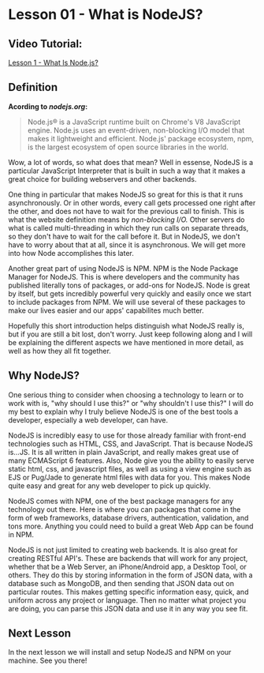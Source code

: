 # Lesson 01 - What is NodeJS?

## Video Tutorial:
[Lesson 1 - What Is Node.js?](https://youtu.be/OKXxvKCHLgc)

## Definition

**Acording to _nodejs.org_:**
> Node.js® is a JavaScript runtime built on Chrome's V8 JavaScript engine. Node.js uses an event-driven, non-blocking I/O model that makes it lightweight and efficient. Node.js' package ecosystem, npm, is the largest ecosystem of open source libraries in the world.

Wow, a lot of words, so what does that mean? Well in essense, NodeJS is a particular JavaScript Interpreter that is built in such a way that it makes a great choice for building webservers and other backends.

One thing in particular that makes NodeJS so great for this is that it runs asynchronously. Or in other words, every call gets processed one right after the other, and does not have to wait for the previous call to finish. This is what the website definition means by _non-blocking I/O._ Other servers do what is called multi-threading in which they run calls on separate threads, so they don't have to wait for the call before it.  But in NodeJS, we don't have to worry about that at all, since it is asynchronous. We will get more into how Node accomplishes this later.

Another great part of using NodeJS is NPM. NPM is the Node Package Manager for NodeJS. This is where developers and the community has published literally tons of packages, or add-ons for NodeJS. Node is great by itself, but gets incredibly powerful very quickly and easily once we start to include packages from NPM. We will use several of these packages to make our lives easier and our apps' capabilites much better.

Hopefully this short introduction helps distinguish what NodeJS really is, but if you are still a bit lost, don't worry. Just keep following along and I will be explaining the different aspects we have mentioned in more detail, as well as how they all fit together.

## Why NodeJS?

One serious thing to consider when choosing a technology to learn or to work with is, "why should I use this?" or "why shouldn't I use this?" I will do my best to explain why I truly believe NodeJS is one of the best tools a developer, especially a web developer, can have.

NodeJS is incredibly easy to use for those already familiar with front-end technologies such as HTML, CSS, and JavaScript. That is because NodeJS is...JS. It is all written in plain JavaScript, and really makes great use of many ECMAScript 6 features. Also, Node give you the ability to easily serve static html, css, and javascript files, as well as using a view engine such as EJS or Pug/Jade to generate html files with data for you. This makes Node quite easy and great for any web developer to pick up quickly.

NodeJS comes with NPM, one of the best package managers for any technology out there. Here is where you can packages that come in the form of web frameworks, database drivers, authentication, validation, and tons more. Anything you could need to build a great Web App can be found in NPM.

NodeJS is not just limited to creating web backends. It is also great for creating RESTful API's. These are backends that will work for any project, whether that be a Web Server, an iPhone/Android app, a Desktop Tool, or others. They do this by storing information in the form of JSON data, with a database such as MongoDB, and then sending that JSON data out on particular routes. This makes getting specific information easy, quick, and uniform across any project or language. Then no matter what project you are doing, you can parse this JSON data and use it in any way you see fit.

## Next Lesson

In the next lesson we will install and setup NodeJS and NPM on your machine. See you there!

